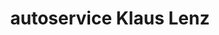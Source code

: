 ---
title: "autoservice Klaus Lenz"
url: /offenbach-hundheim/autoservice-klaus-lenz/
shop: Autowerkstatt
---